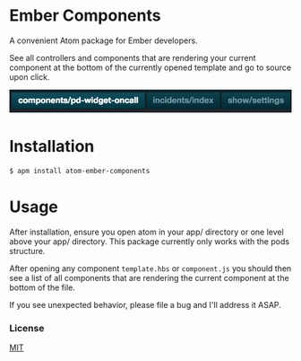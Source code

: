 # Ember Components

A convenient Atom package for Ember developers.

See all controllers and components that are rendering your current component at the bottom of the currently opened template and go to source upon click.

![Atom-Ember-Components Screenshot](https://github.com/JustParsa/atom-ember-components/blob/master/resources/screenshot.png?raw=true)

# Installation

```bash
$ apm install atom-ember-components
```

# Usage

After installation, ensure you open atom in your app/ directory or one level above your app/ directory. This package currently only works with the pods structure.

After opening any component `template.hbs` or `component.js` you should then see a list of all components that are rendering the current component at the bottom of the file.

If you see unexpected behavior, please file a bug and I'll address it ASAP.

### License

[MIT](./LICENSE.md)
